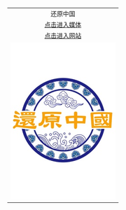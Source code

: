 <table>
  <tr>
    <td align=center>
      还原中国<br/>
    </td>
  </tr>
  <tr>
    <td align=center>
      <a href="https://y7w6r2r8.stackpathcdn.com/oo.aspx?name=c946877&key=dfqnbrhgmkmkwplp&from=t777">点击进入媒体</a>
    </td>
  </tr>
  <tr>
    <td align=center>
      <a href="https://y7w6r2r8.stackpathcdn.com/oo.aspx?name=r1014880&key=dfqnbrhgmkmkwplp&from=t7777">点击进入网站</a>
    </td>
  </tr>
  <tr>
    <td align=center><img src="https://raw.githubusercontent.com/oroot/oreal/master/oRealL.jpg"/></td>
  </tr>
</table>

